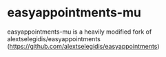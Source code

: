 # easyappointments-mu

easyappointments-mu is a heavily modified fork of alextselegidis/easyappointments (https://github.com/alextselegidis/easyappointments)
